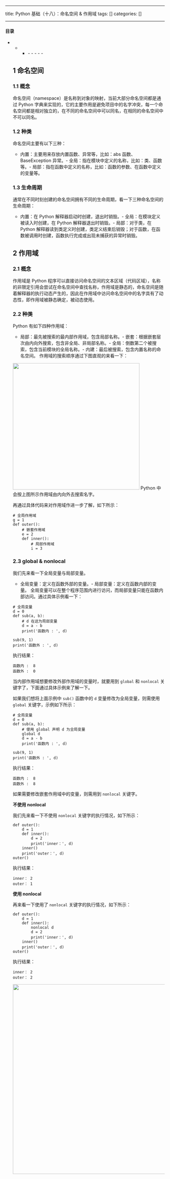 
--- 
title:  Python 基础（十八）：命名空间 & 作用域 
tags: []
categories: [] 

---


#### 目录
- - <ul><li>- - - - - 


## 1 命名空间

### 1.1 概念

命名空间（namespace）是名称到对象的映射，当前大部分命名空间都是通过 Python 字典来实现的，它的主要作用是避免项目中的名字冲突，每一个命名空间都是相对独立的，在不同的命名空间中可以同名，在相同的命名空间中不可以同名。

### 1.2 种类

命名空间主要有以下三种：
- 内置：主要用来存放内置函数、异常等，比如：abs 函数、BaseException 异常。- 全局：指在模块中定义的名称，比如：类、函数等。- 局部：指在函数中定义的名称，比如：函数的参数、在函数中定义的变量等。
### 1.3 生命周期

通常在不同时刻创建的命名空间拥有不同的生命周期，看一下三种命名空间的生命周期：
- 内置：在 Python 解释器启动时创建，退出时销毁。- 全局：在模块定义被读入时创建，在 Python 解释器退出时销毁。- 局部：对于类，在 Python 解释器读到类定义时创建，类定义结束后销毁；对于函数，在函数被调用时创建，函数执行完成或出现未捕获的异常时销毁。
## 2 作用域

### 2.1 概念

作用域是 Python 程序可以直接访问命名空间的文本区域（代码区域），名称的非限定引用会尝试在命名空间中查找名称，作用域是静态的，命名空间是随着解释器的执行动态产生的，因此在作用域中访问命名空间中的名字具有了动态性，即作用域被静态确定，被动态使用。

### 2.2 种类

Python 有如下四种作用域：
- 局部：最先被搜索的最内部作用域，包含局部名称。- 嵌套：根据嵌套层次由内向外搜索，包含非全局、非局部名称。- 全局：倒数第二个被搜索，包含当前模块的全局名称。- 内建：最后被搜索，包含内置名称的命名空间。
作用域的搜索顺序通过下图直观的来看一下：

<img src="https://img-blog.csdnimg.cn/20200119222908456.png#pic" alt="" width="400"> Python 中会按上图所示作用域由内向外去搜索名字。

再通过具体代码来对作用域作进一步了解，如下所示：

```
# 全局作用域
g = 1
def outer():
    # 嵌套作用域
    e = 2
    def inner():
        # 局部作用域
        i = 3

```

### 2.3 global &amp; nonlocal

我们先来看一下全局变量与局部变量。
- 全局变量：定义在函数外部的变量。- 局部变量：定义在函数内部的变量。
全局变量可以在整个程序范围内进行访问，而局部变量只能在函数内部访问。通过具体示例看一下：

```
# 全局变量
d = 0
def sub(a, b):
    # d 在这为局部变量
    d = a - b
    print('函数内 : ', d)

sub(9, 1)
print('函数外 : ', d)

```

执行结果：

```
函数内 :  8
函数外 :  0

```

当内部作用域想要修改外部作用域的变量时，就要用到 `global` 和 `nonlocal` 关键字了，下面通过具体示例来了解一下。

如果我们想将上面示例中 `sub()` 函数中的 `d` 变量修改为全局变量，则需使用 `global` 关键字，示例如下所示：

```
# 全局变量
d = 0
def sub(a, b):
    # 使用 global 声明 d 为全局变量
    global d
    d = a - b
    print('函数内 : ', d)

sub(9, 1)
print('函数外 : ', d)

```

执行结果：

```
函数内 :  8
函数外 :  8

```

如果需要修改嵌套作用域中的变量，则需用到 `nonlocal` 关键字。

**不使用 nonlocal**

我们先来看一下不使用 `nonlocal` 关键字的执行情况，如下所示：

```
def outer():
    d = 1
    def inner():
        d = 2
        print('inner：', d)
    inner()
    print('outer：', d)
outer()

```

执行结果：

```
inner： 2
outer： 1

```

**使用 nonlocal**

再来看一下使用了 `nonlocal` 关键字的执行情况，如下所示：

```
def outer():
    d = 1
    def inner():
        nonlocal d
        d = 2
        print('inner：', d)
    inner()
    print('outer：', d)
outer()

```

执行结果：

```
inner： 2
outer： 2

```

<img src="https://img-blog.csdnimg.cn/20191212073821865.png#pic_center" alt="" width="600">
